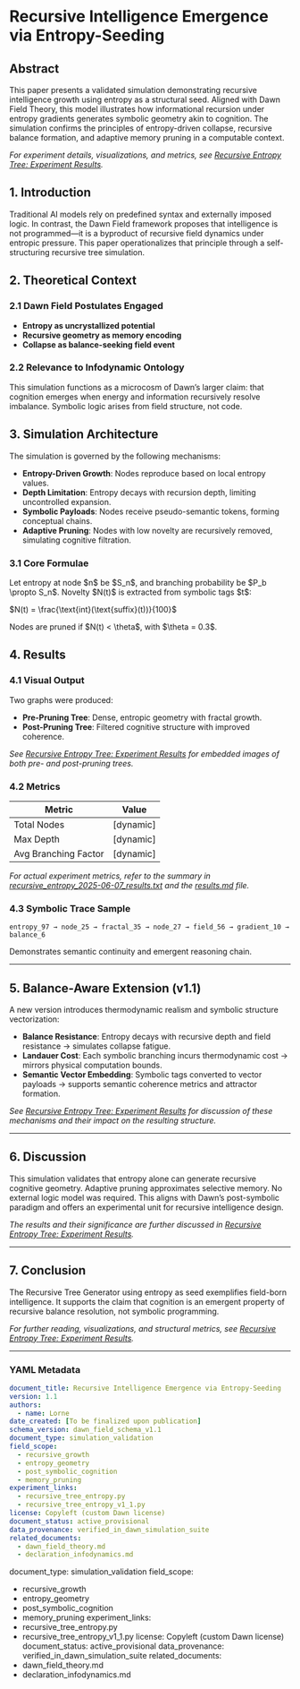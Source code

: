 # Recursive Intelligence Emergence via Entropy-Seeding

## Abstract

This paper presents a validated simulation demonstrating recursive intelligence growth using entropy as a structural seed. Aligned with Dawn Field Theory, this model illustrates how informational recursion under entropy gradients generates symbolic geometry akin to cognition. The simulation confirms the principles of entropy-driven collapse, recursive balance formation, and adaptive memory pruning in a computable context.

*For experiment details, visualizations, and metrics, see [Recursive Entropy Tree: Experiment Results](../experiments/recursive_entropy/results.md).*

## 1. Introduction

Traditional AI models rely on predefined syntax and externally imposed logic. In contrast, the Dawn Field framework proposes that intelligence is not programmed—it is a byproduct of recursive field dynamics under entropic pressure. This paper operationalizes that principle through a self-structuring recursive tree simulation.

## 2. Theoretical Context

### 2.1 Dawn Field Postulates Engaged

* **Entropy as uncrystallized potential**
* **Recursive geometry as memory encoding**
* **Collapse as balance-seeking field event**

### 2.2 Relevance to Infodynamic Ontology

This simulation functions as a microcosm of Dawn’s larger claim: that cognition emerges when energy and information recursively resolve imbalance. Symbolic logic arises from field structure, not code.

## 3. Simulation Architecture

The simulation is governed by the following mechanisms:

* **Entropy-Driven Growth**: Nodes reproduce based on local entropy values.
* **Depth Limitation**: Entropy decays with recursion depth, limiting uncontrolled expansion.
* **Symbolic Payloads**: Nodes receive pseudo-semantic tokens, forming conceptual chains.
* **Adaptive Pruning**: Nodes with low novelty are recursively removed, simulating cognitive filtration.

### 3.1 Core Formulae

Let entropy at node \$n\$ be \$S\_n\$, and branching probability be \$P\_b \propto S\_n\$. Novelty \$N(t)\$ is extracted from symbolic tags \$t\$:

$N(t) = \frac{\text{int}(\text{suffix}(t))}{100}$

Nodes are pruned if \$N(t) < \theta\$, with \$\theta = 0.3\$.

## 4. Results

### 4.1 Visual Output

Two graphs were produced:

* **Pre-Pruning Tree**: Dense, entropic geometry with fractal growth.
* **Post-Pruning Tree**: Filtered cognitive structure with improved coherence.

*See [Recursive Entropy Tree: Experiment Results](../experiments/recursive_entropy/results.md) for embedded images of both pre- and post-pruning trees.*

### 4.2 Metrics

| Metric               | Value      |
| -------------------- | ---------- |
| Total Nodes          | [dynamic]  |
| Max Depth            | [dynamic]  |
| Avg Branching Factor | [dynamic]  |

*For actual experiment metrics, refer to the summary in [recursive_entropy_2025-06-07_results.txt](../experiments/recursive_entropy/reference_material/recursive_entropy_2025-06-07_results.txt) and the [results.md](../experiments/recursive_entropy/results.md) file.*

### 4.3 Symbolic Trace Sample

```
entropy_97 → node_25 → fractal_35 → node_27 → field_56 → gradient_10 → balance_6
```

Demonstrates semantic continuity and emergent reasoning chain.

---

## 5. Balance-Aware Extension (v1.1)

A new version introduces thermodynamic realism and symbolic structure vectorization:

* **Balance Resistance**: Entropy decays with recursive depth and field resistance → simulates collapse fatigue.
* **Landauer Cost**: Each symbolic branching incurs thermodynamic cost → mirrors physical computation bounds.
* **Semantic Vector Embedding**: Symbolic tags converted to vector payloads → supports semantic coherence metrics and attractor formation.

*See [Recursive Entropy Tree: Experiment Results](../experiments/recursive_entropy/results.md) for discussion of these mechanisms and their impact on the resulting structure.*

---

## 6. Discussion

This simulation validates that entropy alone can generate recursive cognitive geometry. Adaptive pruning approximates selective memory. No external logic model was required. This aligns with Dawn’s post-symbolic paradigm and offers an experimental unit for recursive intelligence design.

*The results and their significance are further discussed in [Recursive Entropy Tree: Experiment Results](../experiments/recursive_entropy/results.md).*

---

## 7. Conclusion

The Recursive Tree Generator using entropy as seed exemplifies field-born intelligence. It supports the claim that cognition is an emergent property of recursive balance resolution, not symbolic programming.

*For further reading, visualizations, and structural metrics, see [Recursive Entropy Tree: Experiment Results](../experiments/recursive_entropy/results.md).*

---

### YAML Metadata

```yaml
document_title: Recursive Intelligence Emergence via Entropy-Seeding
version: 1.1
authors:
  - name: Lorne
date_created: [To be finalized upon publication]
schema_version: dawn_field_schema_v1.1
document_type: simulation_validation
field_scope:
  - recursive_growth
  - entropy_geometry
  - post_symbolic_cognition
  - memory_pruning
experiment_links:
  - recursive_tree_entropy.py
  - recursive_tree_entropy_v1_1.py
license: Copyleft (custom Dawn license)
document_status: active_provisional
data_provenance: verified_in_dawn_simulation_suite
related_documents:
  - dawn_field_theory.md
  - declaration_infodynamics.md
```
document_type: simulation_validation
field_scope:
  - recursive_growth
  - entropy_geometry
  - post_symbolic_cognition
  - memory_pruning
experiment_links:
  - recursive_tree_entropy.py
  - recursive_tree_entropy_v1_1.py
license: Copyleft (custom Dawn license)
document_status: active_provisional
data_provenance: verified_in_dawn_simulation_suite
related_documents:
  - dawn_field_theory.md
  - declaration_infodynamics.md
```
